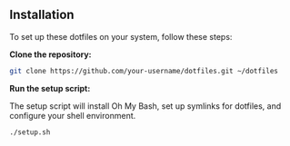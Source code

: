 ## Installation

To set up these dotfiles on your system, follow these steps:

**Clone the repository:**
```bash
git clone https://github.com/your-username/dotfiles.git ~/dotfiles
```
**Run the setup script:**

The setup script will install Oh My Bash, set up symlinks for dotfiles, and configure your shell environment.
```bash
./setup.sh
```
